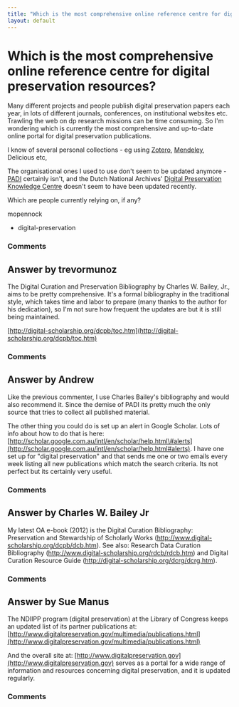 ```yaml
---
title: "Which is the most comprehensive online reference centre for digital preservation resources?"
layout: default
---
```

Which is the most comprehensive online reference centre for digital preservation resources?
=====================
Many different projects and people publish digital preservation papers
each year, in lots of different journals, conferences, on institutional
websites etc. Trawling the web on dp research missions can be time
consuming. So I'm wondering which is currently the most comprehensive
and up-to-date online portal for digital preservation publications.

I know of several personal collections - eg using
[Zotero](https://www.zotero.org/groups/digitale_langzeitarchivierung/),
[Mendeley](http://www.mendeley.com/groups/1704161/digital-preservation-cost/),
Delicious etc,

The organisational ones I used to use don't seem to be updated anymore -
[PADI](http://pandora.nla.gov.au/pan/10691/20110824-1153/www.nla.gov.au/padi/index.html)
certainly isn't, and the Dutch National Archives' [Digital Preservation
Knowledge
Centre](http://en.nationaalarchief.nl/knowledge-base/digital-preservation)
doesn't seem to have been updated recently.

Which are people currently relying on, if any?

mopennock

<ul class="tags"><li class="tag">digital-preservation</li></ul>

### Comments ###


Answer by trevormunoz
----------------
The Digital Curation and Preservation Bibliography by Charles W. Bailey,
Jr., aims to be pretty comprehensive. It's a formal bibliography in the
traditional style, which takes time and labor to prepare (many thanks to
the author for his dedication), so I'm not sure how frequent the updates
are but it is still being maintained.

[http://digital-scholarship.org/dcpb/toc.htm](http://digital-scholarship.org/dcpb/toc.htm)

### Comments ###

Answer by Andrew
----------------
Like the previous commenter, I use Charles Bailey's bibliography and
would also recommend it. Since the demise of PADI its pretty much the
only source that tries to collect all published material.

The other thing you could do is set up an alert in Google Scholar. Lots
of info about how to do that is here:
[http://scholar.google.com.au/intl/en/scholar/help.html\#alerts](http://scholar.google.com.au/intl/en/scholar/help.html#alerts).
I have one set up for "digital preservation" and that sends me one or
two emails every week listing all new publications which match the
search criteria. Its not perfect but its certainly very useful.

### Comments ###

Answer by Charles W. Bailey Jr
----------------
My latest OA e-book (2012) is the Digital Curation Bibliography:
Preservation and Stewardship of Scholarly Works
(http://www.digital-scholarship.org/dcpb/dcb.htm). See also: Research
Data Curation Bibliography
(http://www.digital-scholarship.org/rdcb/rdcb.htm) and Digital Curation
Resource Guide (http://digital-scholarship.org/dcrg/dcrg.htm).

### Comments ###

Answer by Sue Manus
----------------
The NDIIPP program (digital preservation) at the Library of Congress
keeps an updated list of its partner publications at:
[http://www.digitalpreservation.gov/multimedia/publications.html](http://www.digitalpreservation.gov/multimedia/publications.html)

And the overall site at:
[http://www.digitalpreservation.gov](http://www.digitalpreservation.gov)
serves as a portal for a wide range of information and resources
concerning digital preservation, and it is updated regularly.

### Comments ###

